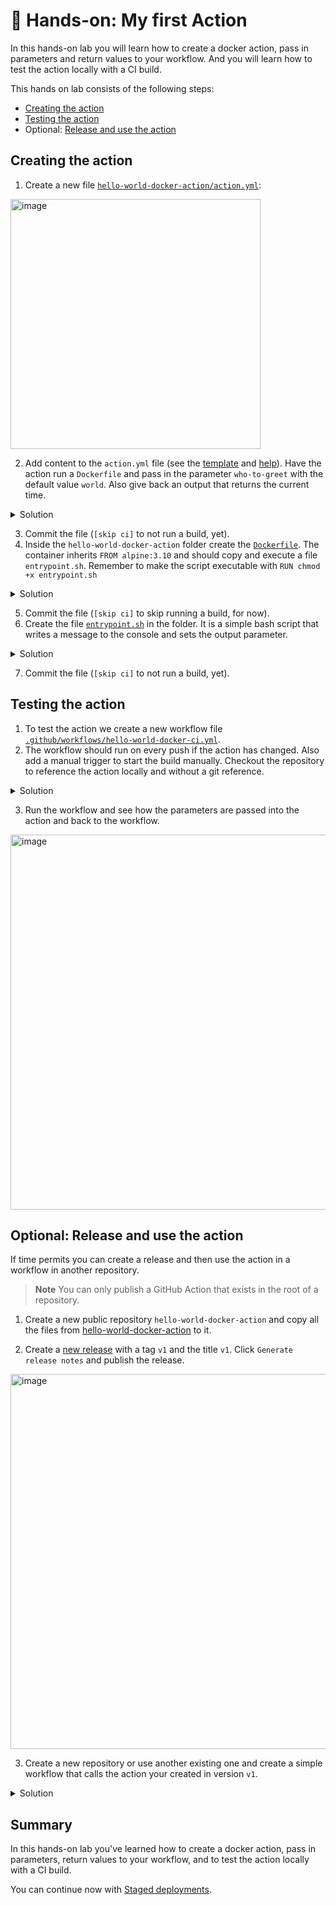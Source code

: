 # 🔨 Hands-on: My first Action

In this hands-on lab you will learn how to create a docker action, pass in parameters and return values to your workflow. And you will learn how to test the action locally with a CI build.

This hands on lab consists of the following steps:
- [Creating the action](#creating-the-action)
- [Testing the action](#testing-the-action)
- Optional: [Release and use the action](#optional-release-and-use-the-action)


## Creating the action

1. Create a new file [`hello-world-docker-action/action.yml`](/../../new/main?filename=hello-world-docker-action%2Faction.yml):
<img width="400" alt="image" src="https://user-images.githubusercontent.com/5276337/174234628-14f58066-3188-42a6-9204-99c577558c08.png">

2. Add content to the `action.yml` file (see the [template](https://github.com/actions/hello-world-docker-action) and
  [help](https://github.com/actions/hello-world-docker-action)). Have the action run a `Dockerfile` and pass
  in the parameter `who-to-greet` with the default value `world`. Also give back an output that returns the current time.


<details>
  <summary>Solution</summary>

```YAML
name: 'Hello World Docker Action'
description: 'Say hello to a user or the world.'
inputs:
  who-to-greet:
    description: 'Who to greet'
    required: true
    default: 'world'
outputs:
  time:
    description: 'The time we said hello.'
runs:
  using: 'docker'
  image: 'Dockerfile'
  args:
    - ${{ inputs.who-to-greet }}
```

</details>

3. Commit the file (`[skip ci]` to not run a build, yet).
4. Inside the `hello-world-docker-action` folder create the [`Dockerfile`](/../../new/main?filename=hello-world-docker-action%2FDockerfile). The container inherits `FROM alpine:3.10` and should copy and execute a file `entrypoint.sh`. Remember to make the script executable with `RUN chmod +x entrypoint.sh`

<details>
  <summary>Solution</summary>

```dockerfile
FROM alpine:3.10

COPY entrypoint.sh /entrypoint.sh

RUN chmod +x entrypoint.sh

ENTRYPOINT ["/entrypoint.sh"]
```

</details>

5. Commit the file (`[skip ci]` to skip running a build, for now).
6. Create the file [`entrypoint.sh`](/../../new/main?filename=hello-world-docker-action%2Fentrypoint.sh) in the folder. It is a simple bash script that writes a message to the console and sets the output parameter.

<details>
  <summary>Solution</summary>

```bash
#!/bin/sh -l

echo "hello $1"

echo "time=$(date)" >> $GITHUB_OUTPUT
```

</details>

7. Commit the file (`[skip ci]` to not run a build, yet).

## Testing the action

1. To test the action we create a new workflow file [`.github/workflows/hello-world-docker-ci.yml`](/../../new/main?filename=.github%2Fworkflows%2Fhello-world-docker-ci.yml&workflow_template=blank).
2. The workflow should run on every push if the action has changed. Also add a manual trigger to start the build manually.
   Checkout the repository to reference the action locally and without a git reference.

<details>
  <summary>Solution</summary>

```YAML
name: CI Build for Docker Action
on:
  push:
    branches: [ main ]
    paths: [ hello-world-docker-action/** ]
  workflow_dispatch:

jobs:
  test-action:
    name: GitHub Actions Test
    runs-on: ubuntu-latest

    steps:
      - name: Checkout
        id: checkout
        uses: actions/checkout@v4

      - name: Change Permission
        run: chmod +x entrypoint.sh

      - name: Test Local Action
        id: test-action
        uses: ./
        with:
          who-to-greet: Mona Lisa Octocat

      - name: Print Output
        id: output
        run: echo "${{ steps.test-action.outputs.time }}"

```

</details>

3. Run the workflow and see how the parameters are passed into the action and back to the workflow.

<img width="600" alt="image" src="https://user-images.githubusercontent.com/5276337/174239255-262a8014-4b66-40df-aa17-6f043f948342.png">

## Optional: Release and use the action

If time permits you can create a release and then use the action in a workflow in another repository.

> **Note**
> You can only publish a GitHub Action that exists in the root of a repository.

1. Create a new public repository `hello-world-docker-action` and copy all the files from [hello-world-docker-action](../hello-world-docker-action) to it.

2. Create a [new release](/../..releases/new) with a tag `v1` and the title `v1`. Click `Generate release notes` and publish the release.

<img width="600" alt="image" src="https://user-images.githubusercontent.com/5276337/174241482-6d3d0c34-9d55-4e3d-86fa-8ac28055cea8.png">

3. Create a new repository or use another existing one and create a simple workflow that calls the action your created in version `v1`.

<details>
  <summary>Solution</summary>

```YAML
name: Test
on: [workflow_dispatch]

jobs:
  test-action:
    runs-on: ubuntu-latest
    steps:
      - name: Say hello
        uses: <your-github-username>/hello-world-docker-action@v1
        with:
          who-to-greet: '@octocat'
```

</details>

## Summary

In this hands-on lab you've learned how to create a docker action, pass in parameters, return values to your workflow, and to test the action locally with a CI build.

You can continue now with [Staged deployments](03-Staged-deployments.md).
